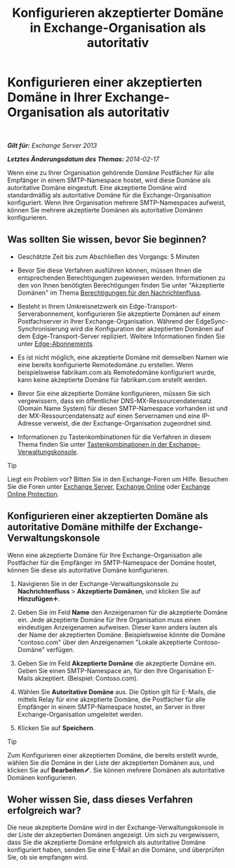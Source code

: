 ﻿---
title: 'Konfigurieren akzeptierter Domäne in Exchange-Organisation als autoritativ'
TOCTitle: Konfigurieren einer akzeptierten Domäne in Ihrer Exchange-Organisation als autoritativ
ms:assetid: e182d54f-e58a-47ba-a5c1-28c0dfa86eed
ms:mtpsurl: https://technet.microsoft.com/de-de/library/JJ657734(v=EXCHG.150)
ms:contentKeyID: 50476929
ms.date: 04/24/2018
mtps_version: v=EXCHG.150
ms.translationtype: HT
---

# Konfigurieren einer akzeptierten Domäne in Ihrer Exchange-Organisation als autoritativ

 

_**Gilt für:** Exchange Server 2013_

_**Letztes Änderungsdatum des Themas:** 2014-02-17_

Wenn eine zu Ihrer Organisation gehörende Domäne Postfächer für alle Empfänger in einem SMTP-Namespace hostet, wird diese Domäne als autoritative Domäne eingestuft. Eine akzeptierte Domäne wird standardmäßig als autoritative Domäne für die Exchange-Organisation konfiguriert. Wenn Ihre Organisation mehrere SMTP-Namespaces aufweist, können Sie mehrere akzeptierte Domänen als autoritative Domänen konfigurieren.

## Was sollten Sie wissen, bevor Sie beginnen?

  - Geschätzte Zeit bis zum Abschließen des Vorgangs: 5 Minuten

  - Bevor Sie diese Verfahren ausführen können, müssen Ihnen die entsprechenden Berechtigungen zugewiesen werden. Informationen zu den von Ihnen benötigten Berechtigungen finden Sie unter "Akzeptierte Domänen" im Thema [Berechtigungen für den Nachrichtenfluss](mail-flow-permissions-exchange-2013-help.md).

  - Besteht in Ihrem Umkreisnetzwerk ein Edge-Transport-Serverabonnement, konfigurieren Sie akzeptierte Domänen auf einem Postfachserver in Ihrer Exchange-Organisation. Während der EdgeSync-Synchronisierung wird die Konfiguration der akzeptierten Domänen auf dem Edge-Transport-Server repliziert. Weitere Informationen finden Sie unter [Edge-Abonnements](edge-subscriptions-exchange-2013-help.md).

  - Es ist nicht möglich, eine akzeptierte Domäne mit demselben Namen wie eine bereits konfigurierte Remotedomäne zu erstellen. Wenn beispielsweise fabrikam.com als Remotedomäne konfiguriert wurde, kann keine akzeptierte Domäne für fabrikam.com erstellt werden.

  - Bevor Sie eine akzeptierte Domäne konfigurieren, müssen Sie sich vergewissern, dass ein öffentlicher DNS-MX-Ressourcendatensatz (Domain Name System) für diesen SMTP-Namespace vorhanden ist und der MX-Ressourcendatensatz auf einen Servernamen und eine IP-Adresse verweist, die der Exchange-Organisation zugeordnet sind.

  - Informationen zu Tastenkombinationen für die Verfahren in diesem Thema finden Sie unter [Tastenkombinationen in der Exchange-Verwaltungskonsole](keyboard-shortcuts-in-the-exchange-admin-center-exchange-online-protection-help.md).


> [!TIP]
> Liegt ein Problem vor? Bitten Sie in den Exchange-Foren um Hilfe. Besuchen Sie die Foren unter <A href="https://go.microsoft.com/fwlink/p/?linkid=60612">Exchange Server</A>, <A href="https://go.microsoft.com/fwlink/p/?linkid=267542">Exchange Online</A> oder <A href="https://go.microsoft.com/fwlink/p/?linkid=285351">Exchange Online Protection</A>.



## Konfigurieren einer akzeptierten Domäne als autoritative Domäne mithilfe der Exchange-Verwaltungskonsole

Wenn eine akzeptierte Domäne für Ihre Exchange-Organisation alle Postfächer für die Empfänger im SMTP-Namespace der Domäne hostet, können Sie diese als autoritative Domäne konfigurieren.

1.  Navigieren Sie in der Exchange-Verwaltungskonsole zu **Nachrichtenfluss** \> **Akzeptierte Domänen**, und klicken Sie auf **Hinzufügen**![Hinzufügen (Symbol)](images/JJ218640.c1e75329-d6d7-4073-a27d-498590bbb558(EXCHG.150).gif "Hinzufügen (Symbol)").

2.  Geben Sie im Feld **Name** den Anzeigenamen für die akzeptierte Domäne ein. Jede akzeptierte Domäne für Ihre Organisation muss einen eindeutigen Anzeigenamen aufweisen. Dieser kann anders lauten als der Name der akzeptierten Domäne. Beispielsweise könnte die Domäne "contoso.com" über den Anzeigenamen "Lokale akzeptierte Contoso-Domäne" verfügen.

3.  Geben Sie im Feld **Akzeptierte Domäne** die akzeptierte Domäne ein. Geben Sie einen SMTP-Namespace an, für den Ihre Organisation E-Mails akzeptiert. (Beispiel: Contoso.com).

4.  Wählen Sie **Autoritative Domäne** aus. Die Option gilt für E-Mails, die mittels Relay für eine akzeptierte Domäne, die Postfächer für alle Empfänger in einem SMTP-Namespace hostet, an Server in Ihrer Exchange-Organisation umgeleitet werden.

5.  Klicken Sie auf **Speichern**.


> [!TIP]
> Zum Konfigurieren einer akzeptierten Domäne, die bereits erstellt wurde, wählen Sie die Domäne in der Liste der akzeptierten Domänen aus, und klicken Sie auf <STRONG>Bearbeiten</STRONG><IMG title=Bearbeitungssymbol alt=Bearbeitungssymbol src="images/Bb124582.6f53ccb2-1f13-4c02-bea0-30690e6ea71d(EXCHG.150).gif">. Sie können mehrere Domänen als autoritative Domänen konfigurieren.



## Woher wissen Sie, dass dieses Verfahren erfolgreich war?

Die neue akzeptierte Domäne wird in der Exchange-Verwaltungskonsole in der Liste der akzeptierten Domänen angezeigt. Um sich zu vergewissern, dass Sie die akzeptierte Domäne erfolgreich als autoritative Domäne konfiguriert haben, senden Sie eine E-Mail an die Domäne, und überprüfen Sie, ob sie empfangen wird.

